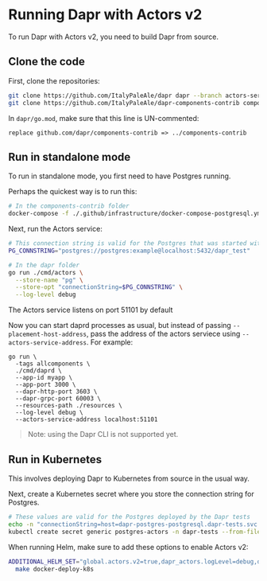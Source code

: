 # Running Dapr with Actors v2

To run Dapr with Actors v2, you need to build Dapr from source.

## Clone the code

First, clone the repositories:

```sh
git clone https://github.com/ItalyPaleAle/dapr dapr --branch actors-service
git clone https://github.com/ItalyPaleAle/dapr-components-contrib components-contrib --branch actors-service
```

In `dapr/go.mod`, make sure that this line is UN-commented:

```text
replace github.com/dapr/components-contrib => ../components-contrib
```

## Run in standalone mode

To run in standalone mode, you first need to have Postgres running.

Perhaps the quickest way is to run this:

```sh
# In the components-contrib folder
docker-compose -f ./.github/infrastructure/docker-compose-postgresql.yml -p postgresql up -d
```

Next, run the Actors service:

```sh
# This connection string is valid for the Postgres that was started with Docker above
PG_CONNSTRING="postgres://postgres:example@localhost:5432/dapr_test"

# In the dapr folder
go run ./cmd/actors \
  --store-name "pg" \
  --store-opt "connectionString=$PG_CONNSTRING" \
  --log-level debug
```

The Actors service listens on port 51101 by default

Now you can start daprd processes as usual, but instead of passing `--placement-host-address`, pass the address of the actors serviece using `--actors-service-address`. For example:

```
go run \
  -tags allcomponents \
  ./cmd/daprd \
  --app-id myapp \
  --app-port 3000 \
  --dapr-http-port 3603 \
  --dapr-grpc-port 60003 \
  --resources-path ./resources \
  --log-level debug \
  --actors-service-address localhost:51101 
```

> Note: using the Dapr CLI is not supported yet.

## Run in Kubernetes

This involves deploying Dapr to Kubernetes from source in the usual way.

Next, create a Kubernetes secret where you store the connection string for Postgres.

```sh
# These values are valid for the Postgres deployed by the Dapr tests
echo -n "connectionString=host=dapr-postgres-postgresql.dapr-tests.svc.cluster.local user=postgres password=example port=5432 connect_timeout=10 database=dapr_test" > postgres
kubectl create secret generic postgres-actors -n dapr-tests --from-file=postgres
```

When running Helm, make sure to add these options to enable Actors v2:

```sh
ADDITIONAL_HELM_SET="global.actors.v2=true,dapr_actors.logLevel=debug,dapr_actors.store.name=postgresql,dapr_actors.store.optionsFile.secretName=postgres-actors,dapr_actors.store.optionsFile.secretKey=postgres" \
  make docker-deploy-k8s
```
